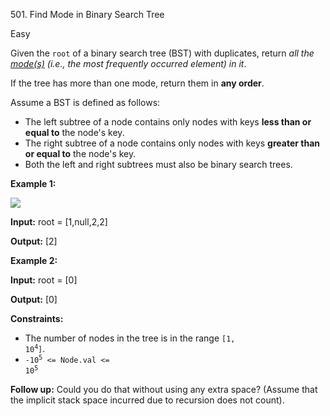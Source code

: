 501\. Find Mode in Binary Search Tree

Easy

Given the `root` of a binary search tree (BST) with duplicates, return _all the [mode(s)](https://en.wikipedia.org/wiki/Mode_(statistics)) (i.e., the most frequently occurred element) in it_.

If the tree has more than one mode, return them in **any order**.

Assume a BST is defined as follows:

*   The left subtree of a node contains only nodes with keys **less than or equal to** the node's key.
*   The right subtree of a node contains only nodes with keys **greater than or equal to** the node's key.
*   Both the left and right subtrees must also be binary search trees.

**Example 1:**

![](https://assets.leetcode.com/uploads/2021/03/11/mode-tree.jpg)

**Input:** root = [1,null,2,2]

**Output:** [2]

**Example 2:**

**Input:** root = [0]

**Output:** [0]

**Constraints:**

*   The number of nodes in the tree is in the range <code>[1, 10<sup>4</sup>]</code>.
*   <code>-10<sup>5</sup> <= Node.val <= 10<sup>5</sup></code>

**Follow up:** Could you do that without using any extra space? (Assume that the implicit stack space incurred due to recursion does not count).